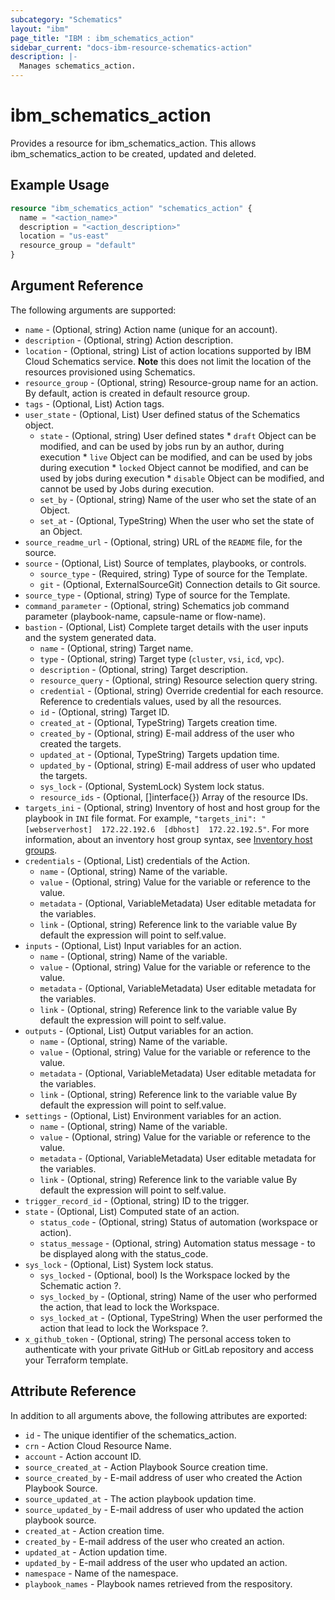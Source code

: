 ```yaml
---
subcategory: "Schematics"
layout: "ibm"
page_title: "IBM : ibm_schematics_action"
sidebar_current: "docs-ibm-resource-schematics-action"
description: |-
  Manages schematics_action.
---
```


# ibm\_schematics_action

Provides a resource for ibm_schematics_action. This allows ibm_schematics_action to be created, updated and deleted.

## Example Usage

```terraform
resource "ibm_schematics_action" "schematics_action" {
  name = "<action_name>"
  description = "<action_description>"
  location = "us-east"
  resource_group = "default"
}
```

## Argument Reference

The following arguments are supported:

* `name` - (Optional, string) Action name (unique for an account).
* `description` - (Optional, string) Action description.
* `location` - (Optional, string) List of action locations supported by IBM Cloud Schematics service.  **Note** this does not limit the location of the resources provisioned using Schematics.
* `resource_group` - (Optional, string) Resource-group name for an action.  By default, action is created in default resource group.
* `tags` - (Optional, List) Action tags.
* `user_state` - (Optional, List) User defined status of the Schematics object.
  * `state` - (Optional, string) User defined states  * `draft` Object can be modified, and can be used by jobs run by an author, during execution  * `live` Object can be modified, and can be used by jobs during execution  * `locked` Object cannot be modified, and can be used by jobs during execution  * `disable` Object can be modified, and cannot be used by Jobs during execution.
  * `set_by` - (Optional, string) Name of the user who set the state of an Object.
  * `set_at` - (Optional, TypeString) When the user who set the state of an Object.
* `source_readme_url` - (Optional, string) URL of the `README` file, for the source.
* `source` - (Optional, List) Source of templates, playbooks, or controls.
  * `source_type` - (Required, string) Type of source for the Template.
  * `git` - (Optional, ExternalSourceGit) Connection details to Git source.
* `source_type` - (Optional, string) Type of source for the Template.
* `command_parameter` - (Optional, string) Schematics job command parameter (playbook-name, capsule-name or flow-name).
* `bastion` - (Optional, List) Complete target details with the user inputs and the system generated data.
  * `name` - (Optional, string) Target name.
  * `type` - (Optional, string) Target type (`cluster`, `vsi`, `icd`, `vpc`).
  * `description` - (Optional, string) Target description.
  * `resource_query` - (Optional, string) Resource selection query string.
  * `credential` - (Optional, string) Override credential for each resource.  Reference to credentials values, used by all the resources.
  * `id` - (Optional, string) Target ID.
  * `created_at` - (Optional, TypeString) Targets creation time.
  * `created_by` - (Optional, string) E-mail address of the user who created the targets.
  * `updated_at` - (Optional, TypeString) Targets updation time.
  * `updated_by` - (Optional, string) E-mail address of user who updated the targets.
  * `sys_lock` - (Optional, SystemLock) System lock status.
  * `resource_ids` - (Optional, []interface{}) Array of the resource IDs.
* `targets_ini` - (Optional, string) Inventory of host and host group for the playbook in `INI` file format. For example, `"targets_ini": "[webserverhost]  172.22.192.6  [dbhost]  172.22.192.5"`. For more information, about an inventory host group syntax, see [Inventory host groups](/docs/schematics?topic=schematics-schematics-cli-reference#schematics-inventory-host-grps).
* `credentials` - (Optional, List) credentials of the Action.
  * `name` - (Optional, string) Name of the variable.
  * `value` - (Optional, string) Value for the variable or reference to the value.
  * `metadata` - (Optional, VariableMetadata) User editable metadata for the variables.
  * `link` - (Optional, string) Reference link to the variable value By default the expression will point to self.value.
* `inputs` - (Optional, List) Input variables for an action.
  * `name` - (Optional, string) Name of the variable.
  * `value` - (Optional, string) Value for the variable or reference to the value.
  * `metadata` - (Optional, VariableMetadata) User editable metadata for the variables.
  * `link` - (Optional, string) Reference link to the variable value By default the expression will point to self.value.
* `outputs` - (Optional, List) Output variables for an action.
  * `name` - (Optional, string) Name of the variable.
  * `value` - (Optional, string) Value for the variable or reference to the value.
  * `metadata` - (Optional, VariableMetadata) User editable metadata for the variables.
  * `link` - (Optional, string) Reference link to the variable value By default the expression will point to self.value.
* `settings` - (Optional, List) Environment variables for an action.
  * `name` - (Optional, string) Name of the variable.
  * `value` - (Optional, string) Value for the variable or reference to the value.
  * `metadata` - (Optional, VariableMetadata) User editable metadata for the variables.
  * `link` - (Optional, string) Reference link to the variable value By default the expression will point to self.value.
* `trigger_record_id` - (Optional, string) ID to the trigger.
* `state` - (Optional, List) Computed state of an action.
  * `status_code` - (Optional, string) Status of automation (workspace or action).
  * `status_message` - (Optional, string) Automation status message - to be displayed along with the status_code.
* `sys_lock` - (Optional, List) System lock status.
  * `sys_locked` - (Optional, bool) Is the Workspace locked by the Schematic action ?.
  * `sys_locked_by` - (Optional, string) Name of the user who performed the action, that lead to lock the Workspace.
  * `sys_locked_at` - (Optional, TypeString) When the user performed the action that lead to lock the Workspace ?.
* `x_github_token` - (Optional, string) The personal access token to authenticate with your private GitHub or GitLab repository and access your Terraform template.

## Attribute Reference

In addition to all arguments above, the following attributes are exported:

* `id` - The unique identifier of the schematics_action.
* `crn` - Action Cloud Resource Name.
* `account` - Action account ID.
* `source_created_at` - Action Playbook Source creation time.
* `source_created_by` - E-mail address of user who created the Action Playbook Source.
* `source_updated_at` - The action playbook updation time.
* `source_updated_by` - E-mail address of user who updated the action playbook source.
* `created_at` - Action creation time.
* `created_by` - E-mail address of the user who created an action.
* `updated_at` - Action updation time.
* `updated_by` - E-mail address of the user who updated an action.
* `namespace` - Name of the namespace.
* `playbook_names` - Playbook names retrieved from the respository.
